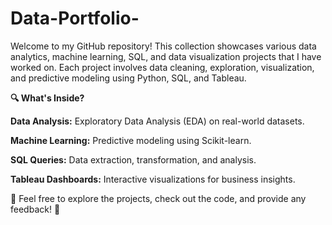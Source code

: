 # Data-Portfolio-
Welcome to my GitHub repository! This collection showcases various data analytics, machine learning, SQL, and data visualization projects that I have worked on. Each project involves data cleaning, exploration, visualization, and predictive modeling using Python, SQL, and Tableau.

**🔍 What's Inside?**

**Data Analysis:** Exploratory Data Analysis (EDA) on real-world datasets.

**Machine Learning:** Predictive modeling using Scikit-learn.

**SQL Queries:** Data extraction, transformation, and analysis.

**Tableau Dashboards:** Interactive visualizations for business insights.

📂 Feel free to explore the projects, check out the code, and provide any feedback! 🚀
